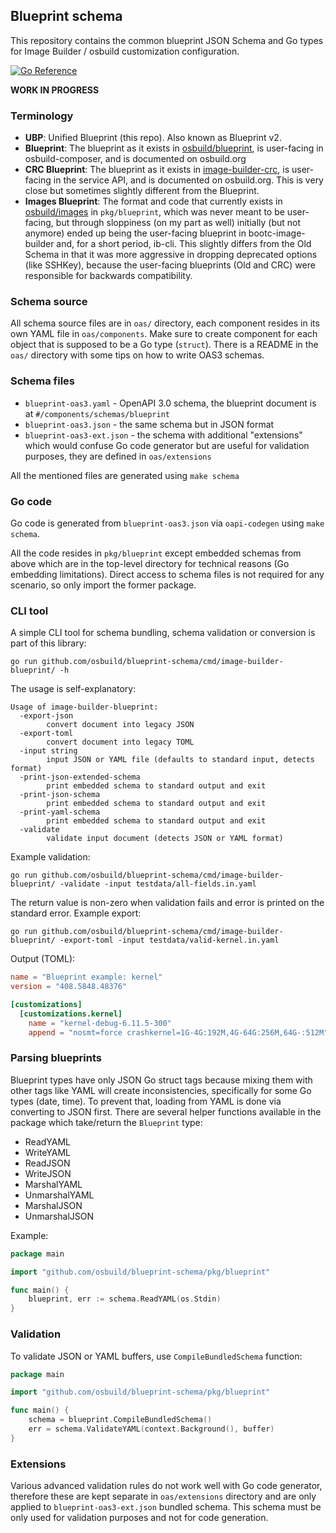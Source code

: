 ## Blueprint schema

This repository contains the common blueprint JSON Schema and Go types for Image Builder / osbuild customization configuration.

[![Go Reference](https://pkg.go.dev/badge/github.com/osbuild/blueprint-schema.svg)](https://pkg.go.dev/github.com/osbuild/blueprint-schema)

**WORK IN PROGRESS**

### Terminology

* **UBP**: Unified Blueprint (this repo). Also known as Blueprint v2.
* **Blueprint**: The blueprint as it exists in [osbuild/blueprint](https://github.com/osbuild/blueprint), is user-facing in osbuild-composer, and is documented on osbuild.org
* **CRC Blueprint**: The blueprint as it exists in [image-builder-crc](https://github.com/osbuild/image-builder-crc), is user-facing in the service API, and is documented on osbuild.org.  This is very close but sometimes slightly different from the Blueprint.
* **Images Blueprint**: The format and code that currently exists in [osbuild/images](https://github.com/osbuild/images) in `pkg/blueprint`, which was never meant to be user-facing, but through sloppiness (on my part as well) initially (but not anymore) ended up being the user-facing blueprint in bootc-image-builder and, for a short period, ib-cli.  This slightly differs from the Old Schema in that it was more aggressive in dropping deprecated options (like SSHKey), because the user-facing blueprints (Old and CRC) were responsible for backwards compatibility.

### Schema source

All schema source files are in `oas/` directory, each component resides in its own YAML file in `oas/components`. Make sure to create component for each object that is supposed to be a Go type (`struct`). There is a README in the `oas/` directory with some tips on how to write OAS3 schemas.

### Schema files

* `blueprint-oas3.yaml` - OpenAPI 3.0 schema, the blueprint document is at `#/components/schemas/blueprint`
* `blueprint-oas3.json` - the same schema but in JSON format
* `blueprint-oas3-ext.json` - the schema with additional "extensions" which would confuse Go code generator but are useful for validation purposes, they are defined in `oas/extensions`

All the mentioned files are generated using `make schema`

### Go code

Go code is generated from `blueprint-oas3.json` via `oapi-codegen` using `make schema`.

All the code resides in `pkg/blueprint` except embedded schemas from above which are in the top-level directory for technical reasons (Go embedding limitations). Direct access to schema files is not required for any scenario, so only import the former package.

### CLI tool

A simple CLI tool for schema bundling, schema validation or conversion is part of this library:

```
go run github.com/osbuild/blueprint-schema/cmd/image-builder-blueprint/ -h
```

The usage is self-explanatory:

```
Usage of image-builder-blueprint:
  -export-json
        convert document into legacy JSON
  -export-toml
        convert document into legacy TOML
  -input string
        input JSON or YAML file (defaults to standard input, detects format)
  -print-json-extended-schema
        print embedded schema to standard output and exit
  -print-json-schema
        print embedded schema to standard output and exit
  -print-yaml-schema
        print embedded schema to standard output and exit
  -validate
        validate input document (detects JSON or YAML format)
```

Example validation:

```
go run github.com/osbuild/blueprint-schema/cmd/image-builder-blueprint/ -validate -input testdata/all-fields.in.yaml
```

The return value is non-zero when validation fails and error is printed on the standard error. Example export:

```
go run github.com/osbuild/blueprint-schema/cmd/image-builder-blueprint/ -export-toml -input testdata/valid-kernel.in.yaml 
```

Output (TOML):

```toml
name = "Blueprint example: kernel"
version = "408.5848.48376"

[customizations]
  [customizations.kernel]
    name = "kernel-debug-6.11.5-300"
    append = "nosmt=force crashkernel=1G-4G:192M,4G-64G:256M,64G-:512M"
```

### Parsing blueprints

Blueprint types have only JSON Go struct tags because mixing them with other tags like YAML will create inconsistencies, specifically for some Go types (date, time). To prevent that, loading from YAML is done via converting to JSON first. There are several helper functions available in the package which take/return the `Blueprint` type:

* ReadYAML
* WriteYAML
* ReadJSON
* WriteJSON
* MarshalYAML
* UnmarshalYAML
* MarshalJSON
* UnmarshalJSON

Example:

```go
package main

import "github.com/osbuild/blueprint-schema/pkg/blueprint"

func main() {
    blueprint, err := schema.ReadYAML(os.Stdin)
}
```

### Validation

To validate JSON or YAML buffers, use `CompileBundledSchema` function:

```go
package main

import "github.com/osbuild/blueprint-schema/pkg/blueprint"

func main() {
    schema = blueprint.CompileBundledSchema()
    err = schema.ValidateYAML(context.Background(), buffer)
}
```

### Extensions

Various advanced validation rules do not work well with Go code generator, therefore these are kept separate in `oas/extensions` directory and are only applied to `blueprint-oas3-ext.json` bundled schema. This schema must be only used for validation purposes and not for code generation.
